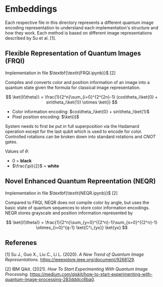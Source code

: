 # Embeddings

Each respective file in this directory represents a different quantum image encoding representation to understand each implementation's structure and how they work. Each method is based on different image representations described by Su et al. [1].

## Flexible Representation of Quantum Images (FRQI)
Implementation in file $\textbf{\textit{FRQI.ipynb}}$ [2]

Compiles and converts color and position information of an image into a quantum state given the formula for classical image representation.

$$
\ket{I(\theta)} = \frac{1}{2^n}\sum_{i=0}^{2^{2n}-1} (cos\theta_i\ket{0} + sin\theta_i\ket{1}) \otimes \ket{i}
$$

- Color information encoding: $cos\theta_i\ket{0} + sin\theta_i\ket{1}$
- Pixel position encoding: $\ket{i}$

System needs to first be put in full superposition via the Hadamard operation except for the last qubit which is used to encode for color. Controlled rotations can be broken down into standard rotations and $CNOT$ gates.

Values of $\theta$:
- $0$ = $\textbf{black}$
- $\frac{\pi}{2}$ = $\textbf{white}$

## Novel Enhanced Quantum Repreentation (NEQR)
Implementation in file $\textbf{\textit{NEQR.ipynb}}$ [2]

Compared to FRQI, NEQR does not compile color by angle, but uses the basic state of quantum sequences to store color information encodings. NEQR stores grayscale and position information represented by

$$
\ket{I(\theta)} = \frac{1}{2^n}\sum_{y=0}^{{2^n}-1}\sum_{x=0}^{{2^n}-1} \otimes_{i=0}^{q-1} \ket{C^i_{yx}} \ket{yx}
$$

## Referenes

[1] Su J., Guo X., Liu C., Li L. (2020). $\textit{A New Trend of Quantum Image Representations}$. https://ieeexplore.ieee.org/document/9268129.

[2] IBM Qikit. (2021). $\textit{How To Start Experimenting With Quantum Image Processing}$. https://medium.com/qiskit/how-to-start-experimenting-with-quantum-image-processing-283dddcc6ba0.

